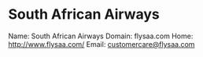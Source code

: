 
# South African Airways

Name: South African Airways
Domain: flysaa.com
Home: http://www.flysaa.com/
Email: customercare@flysaa.com
